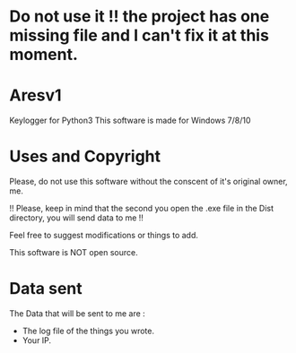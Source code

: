 # Do not use it !! the project has one missing file and I can't fix it at this moment.

# Aresv1
Keylogger for Python3
This software is made for Windows 7/8/10

# Uses and Copyright

Please, do not use this software without the conscent of it's original owner, me.

!! Please, keep in mind that the second you open the .exe file in the Dist directory, you will send data to me !!

Feel free to suggest modifications or things to add.

This software is NOT open source.

# Data sent

The Data that will be sent to me are :
- The log file of the things you wrote.
- Your IP.
